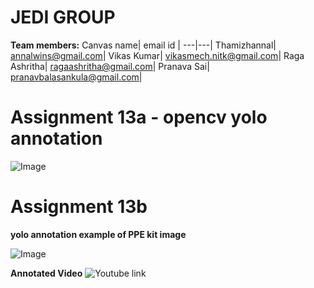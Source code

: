 # JEDI GROUP

**Team members:**
Canvas name| email id |
---|---|
Thamizhannal| annalwins@gmail.com|
Vikas Kumar| vikasmech.nitk@gmail.com|
Raga Ashritha| ragaashritha@gmail.com|
Pranava Sai| pranavbalasankula@gmail.com|

# Assignment 13a - opencv yolo annotation
![Image](https://github.com/theschoolof-ai/JEDI/blob/master/S13/S13a_annotated_img.png) 


# Assignment 13b
**yolo annotation example of PPE kit image**

![Image](https://github.com/theschoolof-ai/JEDI/blob/master/S13/13b_annotated_image.png)

**Annotated Video**
![Youtube link](https://youtu.be/ki6Py13JCEA)
